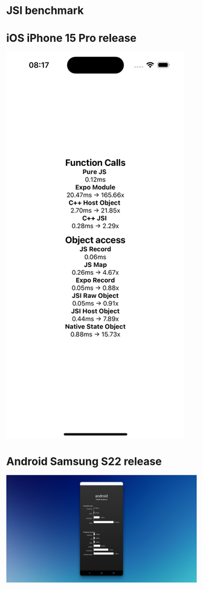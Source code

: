 # JSI benchmark

# iOS iPhone 15 Pro release

![ios](ios.png)

# Android Samsung S22 release
![android](android.jpg)
